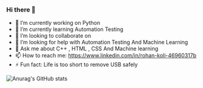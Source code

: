 ### Hi there 👋

- 🔭 I’m currently working on Python
- 🌱 I’m currently learning Automation Testing
- 👯 I’m looking to collaborate on 
- 🤔 I’m looking for help with Automation Testing And Machine Learning
- 💬 Ask me about C++ , HTML , CSS And Machine learning
- 📫 How to reach me: https://www.linkedin.com/in/rohan-koli-46960317b
- ⚡ Fun fact: Life is too short to remove USB safely


![Anurag's GitHub stats](https://github-readme-stats.vercel.app/api?username=Killua-02&theme=midnight-purple&show_icons=true)
